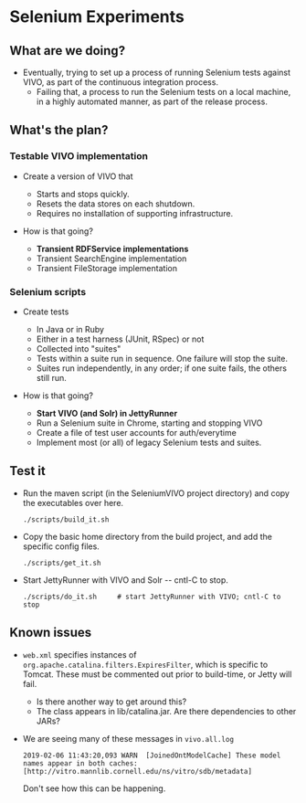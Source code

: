 # Selenium Experiments

## What are we doing?

* Eventually, trying to set up a process of running Selenium tests against VIVO, as part of the continuous integration process.
	* Failing that, a process to run the Selenium tests on a local machine, in a highly automated manner, as part of the release process.

## What's the plan?

### Testable VIVO implementation

* Create a version of VIVO that
	* Starts and stops quickly.
	* Resets the data stores on each shutdown.
	* Requires no installation of supporting infrastructure.

* How is that going?
	* **Transient RDFService implementations**
	* Transient SearchEngine implementation
	* Transient FileStorage implementation 

	
### Selenium scripts

* Create tests
	* In Java or in Ruby
	* Either in a test harness (JUnit, RSpec) or not
	* Collected into "suites"
	* Tests within a suite run in sequence. One failure will stop the suite.
	* Suites run independently, in any order; if one suite fails, the others still run.

* How is that going?
	* **Start VIVO (and Solr) in JettyRunner**
	* Run a Selenium suite in Chrome, starting and stopping VIVO
	* Create a file of test user accounts for auth/everytime
	* Implement most (or all) of legacy Selenium tests and suites.

	
## Test it

* Run the maven script (in the SeleniumVIVO project directory) and copy the executables over here.

	```
	./scripts/build_it.sh
	```
* Copy the basic home directory from the build project, and add the specific config files.

	```
	./scripts/get_it.sh
	```

* Start JettyRunner with VIVO and Solr -- cntl-C to stop.

	```
	./scripts/do_it.sh     # start JettyRunner with VIVO; cntl-C to stop
	```

## Known issues

* `web.xml` specifies instances of `org.apache.catalina.filters.ExpiresFilter`, which is specific to Tomcat.
These must be commented out prior to build-time, or Jetty will fail.
	* Is there another way to get around this?
	* The class appears in lib/catalina.jar. Are there dependencies to other JARs?

* We are seeing many of these messages in `vivo.all.log`

	```
	2019-02-06 11:43:20,093 WARN  [JoinedOntModelCache] These model names appear in both caches: [http://vitro.mannlib.cornell.edu/ns/vitro/sdb/metadata]
	```
	Don't see how this can be happening. 